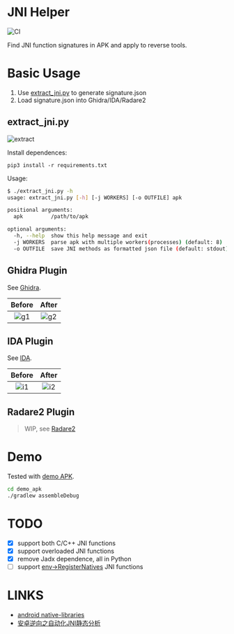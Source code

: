JNI Helper
===

![CI](https://github.com/evilpan/jni_helper/workflows/CI/badge.svg)

Find JNI function signatures in APK and apply to reverse tools.

# Basic Usage

1. Use [extract_jni.py](./extract_jni.py) to generate signature.json
2. Load signature.json into Ghidra/IDA/Radare2

## extract_jni.py

![extract][extract]

Install dependences:
```
pip3 install -r requirements.txt
```

Usage:
```sh
$ ./extract_jni.py -h
usage: extract_jni.py [-h] [-j WORKERS] [-o OUTFILE] apk

positional arguments:
  apk         /path/to/apk

optional arguments:
  -h, --help  show this help message and exit
  -j WORKERS  parse apk with multiple workers(processes) (default: 8)
  -o OUTFILE  save JNI methods as formatted json file (default: stdout)
```

## Ghidra Plugin

See [Ghidra](./ghidra).

Before      |  After    
:----------:|:------------:
![g1][g1]   |  ![g2][g2]


## IDA Plugin

See [IDA](./ida).

Before      |  After    
:----------:|:------------:
![i1][i1]   |  ![i2][i2]

## Radare2 Plugin

> WIP, see [Radare2](./r2)

# Demo

Tested with [demo APK](demo_apk).

```sh
cd demo_apk
./gradlew assembleDebug
```

# TODO

- [x] support both C/C++ JNI functions
- [x] support overloaded JNI functions
- [x] remove Jadx dependence, all in Python
- [ ] support [env->RegisterNatives][reg] JNI functions

# LINKS

- [android native-libraries][reg]
- [安卓逆向之自动化JNI静态分析][blog]

[blog]: https://evilpan.com/2020/10/07/jni-helper/
[reg]: https://developer.android.com/training/articles/perf-jni#native-libraries
[ayrx]: https://github.com/Ayrx/JNIAnalyzer
[dist]: https://github.com/evilpan/jni_helper/releases

[i1]: https://img-blog.csdnimg.cn/20201005164101129.png
[i2]: https://img-blog.csdnimg.cn/20201005164352403.png
[g1]: https://img-blog.csdnimg.cn/20201005152933443.png
[g2]: https://img-blog.csdnimg.cn/20201005153107550.png
[extract]: https://img-blog.csdnimg.cn/direct/b7dbfbe6b3744b56a6d66079db8ebbb8.png
